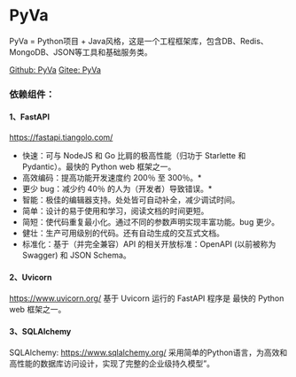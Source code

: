 # PyVa
PyVa = Python项目 + Java风格，这是一个工程框架库，包含DB、Redis、MongoDB、JSON等工具和基础服务类。

[Github: PyVa](https://github.com/zhenqiang-sun/pyva)
[Gitee: PyVa](https://gitee.com/qiangai/pyva)

### 依赖组件：

#### 1、FastAPI
https://fastapi.tiangolo.com/
* 快速：可与 NodeJS 和 Go 比肩的极高性能（归功于 Starlette 和 Pydantic）。最快的 Python web 框架之一。
* 高效编码：提高功能开发速度约 200％ 至 300％。*
* 更少 bug：减少约 40％ 的人为（开发者）导致错误。*
* 智能：极佳的编辑器支持。处处皆可自动补全，减少调试时间。
* 简单：设计的易于使用和学习，阅读文档的时间更短。
* 简短：使代码重复最小化。通过不同的参数声明实现丰富功能。bug 更少。
* 健壮：生产可用级别的代码。还有自动生成的交互式文档。
* 标准化：基于（并完全兼容）API 的相关开放标准：OpenAPI (以前被称为 Swagger) 和 JSON Schema。

#### 2、Uvicorn
https://www.uvicorn.org/
基于 Uvicorn 运行的 FastAPI 程序是 最快的 Python web 框架之一。

#### 3、SQLAlchemy
SQLAlchemy: https://www.sqlalchemy.org/
采用简单的Python语言，为高效和高性能的数据库访问设计，实现了完整的企业级持久模型”。
